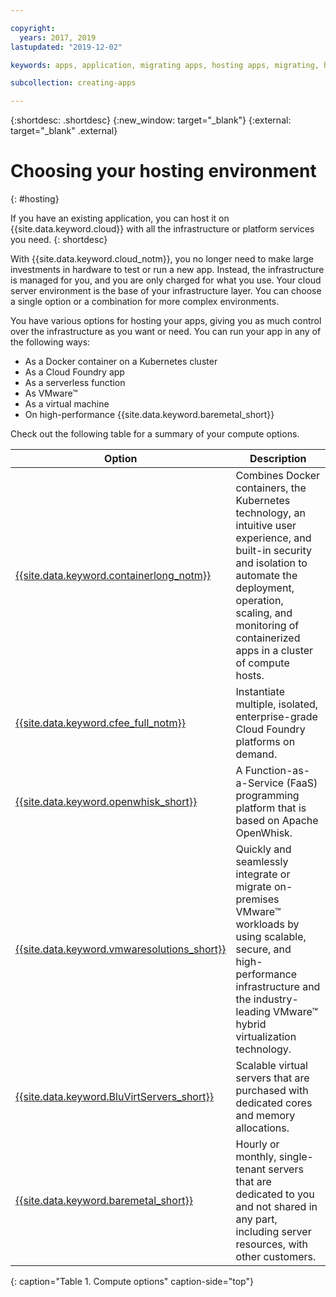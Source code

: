 ```yaml
---

copyright:
  years: 2017, 2019
lastupdated: "2019-12-02"

keywords: apps, application, migrating apps, hosting apps, migrating, hosting, migration

subcollection: creating-apps

---
```


{:shortdesc: .shortdesc}
{:new_window: target="_blank"}
{:external: target="_blank" .external}

# Choosing your hosting environment
{: #hosting}

If you have an existing application, you can host it on {{site.data.keyword.cloud}} with all the infrastructure or platform services you need.
{: shortdesc}

With {{site.data.keyword.cloud_notm}}, you no longer need to make large investments in hardware to test or run a new app. Instead, the infrastructure is managed for you, and you are only charged for what you use. Your cloud server environment is the base of your infrastructure layer. You can choose a single option or a combination for more complex environments. 

You have various options for hosting your apps, giving you as much control over the infrastructure as you want or need. You can run your app in any of the following ways:

  * As a Docker container on a Kubernetes cluster
  * As a Cloud Foundry app
  * As a serverless function
  * As VMware&trade;
  * As a virtual machine
  * On high-performance {{site.data.keyword.baremetal_short}} 
  
<!--
{{site.data.keyword.baremetal_short}} are single-tenant, physical servers that are dedicated to a single customer. You control almost everything from the server host to the RAM and storage devices. These servers are used with workloads that require compute power over a sustained time, for example, several months.

Some example workloads include e-commerce, ERP, CRM, SCM, and financial services and regulatory applications.

{{site.data.keyword.BluVirtServers_short}} can be deployed as either as public or dedicated instances. With public instances, the resources of the server are shared with other customers, also known as a multi-tenant environment. Private instances dedicate the resources of the physical server to one customer who can have one or more virtual machines on the same server. These servers are ideal for workloads that run for a limited time, for example, a couple of weeks. Some workload examples are development and testing, backup and recovery, and disaster recovery. For more information about server options, see [Bare metal servers versus virtual servers: Choosing the best option for you](https://www.ibm.com/cloud/blog/bare-metal-virtual-servers-works){: external}.
-->

Check out the following table for a summary of your compute options.

| Option | Description | 
|--------|---------------|
| [{{site.data.keyword.containerlong_notm}}](/docs/containers?topic=containers-getting-started) | Combines Docker containers, the Kubernetes technology, an intuitive user experience, and built-in security and isolation to automate the deployment, operation, scaling, and monitoring of containerized apps in a cluster of compute hosts. |
| [{{site.data.keyword.cfee_full_notm}}](/docs/cloud-foundry?topic=cloud-foundry-what-is-cloud-foundry) | Instantiate multiple, isolated, enterprise-grade Cloud Foundry platforms on demand. |
| [{{site.data.keyword.openwhisk_short}}](/docs/openwhisk?topic=cloud-functions-getting-started) | A Function-as-a-Service (FaaS) programming platform that is based on Apache OpenWhisk. |
| [{{site.data.keyword.vmwaresolutions_short}}](/docs/services/vmwaresolutions?topic=vmware-solutions-getting-started) | Quickly and seamlessly integrate or migrate on-premises VMware&trade; workloads by using scalable, secure, and high-performance infrastructure and the industry-leading VMware&trade; hybrid virtualization technology. |
| [{{site.data.keyword.BluVirtServers_short}}](/docs/vsi?topic=virtual-servers-about-public-virtual-servers) | Scalable virtual servers that are purchased with dedicated cores and memory allocations. |
| [{{site.data.keyword.baremetal_short}}](/docs/bare-metal?topic=bare-metal-about-bm)  | Hourly or monthly, single-tenant servers that are dedicated to you and not shared in any part, including server resources, with other customers. |
{: caption="Table 1. Compute options" caption-side="top"}


